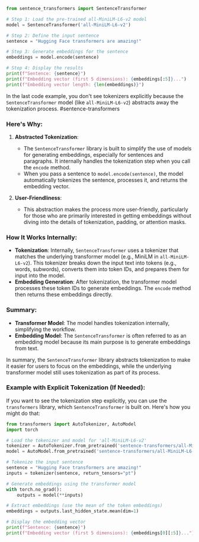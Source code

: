 ```python
from sentence_transformers import SentenceTransformer

# Step 1: Load the pre-trained all-MiniLM-L6-v2 model
model = SentenceTransformer('all-MiniLM-L6-v2')

# Step 2: Define the input sentence
sentence = "Hugging Face transformers are amazing!"

# Step 3: Generate embeddings for the sentence
embeddings = model.encode(sentence)

# Step 4: Display the results
print(f"Sentence: {sentence}")
print(f"Embedding vector (first 5 dimensions): {embeddings[:5]}...")
print(f"Embedding vector length: {len(embeddings)}")

```

In the last code example, you don't see tokenizers explicitly because the `SentenceTransformer` model (like `all-MiniLM-L6-v2`) abstracts away the tokenization process. #sentence-transformers 

### Here's Why:

1. **Abstracted Tokenization**:
    
    - The `SentenceTransformer` library is built to simplify the use of models for generating embeddings, especially for sentences and paragraphs. It internally handles the tokenization step when you call the `encode` method.
    - When you pass a sentence to `model.encode(sentence)`, the model automatically tokenizes the sentence, processes it, and returns the embedding vector.
2. **User-Friendliness**:
    
    - This abstraction makes the process more user-friendly, particularly for those who are primarily interested in getting embeddings without diving into the details of tokenization, padding, or attention masks.

### How It Works Internally:

- **Tokenization**: Internally, `SentenceTransformer` uses a tokenizer that matches the underlying transformer model (e.g., MiniLM in `all-MiniLM-L6-v2`). This tokenizer breaks down the input text into tokens (e.g., words, subwords), converts them into token IDs, and prepares them for input into the model.
- **Embedding Generation**: After tokenization, the transformer model processes these token IDs to generate embeddings. The `encode` method then returns these embeddings directly.

### Summary:

- **Transformer Model**: The model handles tokenization internally, simplifying the workflow.
- **Embedding Model**: The `SentenceTransformer` is often referred to as an embedding model because its main purpose is to generate embeddings from text.

In summary, the `SentenceTransformer` library abstracts tokenization to make it easier for users to focus on the embeddings, while the underlying transformer model still uses tokenization as part of its process.


### Example with Explicit Tokenization (If Needed):

If you want to see the tokenization step explicitly, you can use the `transformers` library, which `SentenceTransformer` is built on. Here's how you might do that:

```python
from transformers import AutoTokenizer, AutoModel
import torch

# Load the tokenizer and model for 'all-MiniLM-L6-v2'
tokenizer = AutoTokenizer.from_pretrained('sentence-transformers/all-MiniLM-L6-v2')
model = AutoModel.from_pretrained('sentence-transformers/all-MiniLM-L6-v2')

# Tokenize the input sentence
sentence = "Hugging Face transformers are amazing!"
inputs = tokenizer(sentence, return_tensors="pt")

# Generate embeddings using the transformer model
with torch.no_grad():
    outputs = model(**inputs)

# Extract embeddings (use the mean of the token embeddings)
embeddings = outputs.last_hidden_state.mean(dim=1)

# Display the embedding vector
print(f"Sentence: {sentence}")
print(f"Embedding vector (first 5 dimensions): {embeddings[0][:5]}...")

```